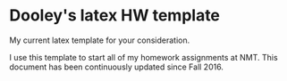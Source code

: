 # Dooley's latex HW template
My current latex template for your consideration.

I use this template to start all of my homework assignments at NMT. This document has been continuously updated since Fall 2016. 


